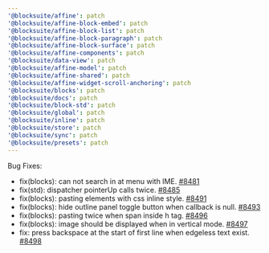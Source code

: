 ```yaml
---
'@blocksuite/affine': patch
'@blocksuite/affine-block-embed': patch
'@blocksuite/affine-block-list': patch
'@blocksuite/affine-block-paragraph': patch
'@blocksuite/affine-block-surface': patch
'@blocksuite/affine-components': patch
'@blocksuite/data-view': patch
'@blocksuite/affine-model': patch
'@blocksuite/affine-shared': patch
'@blocksuite/affine-widget-scroll-anchoring': patch
'@blocksuite/blocks': patch
'@blocksuite/docs': patch
'@blocksuite/block-std': patch
'@blocksuite/global': patch
'@blocksuite/inline': patch
'@blocksuite/store': patch
'@blocksuite/sync': patch
'@blocksuite/presets': patch
---
```


Bug Fixes:

- fix(blocks): can not search in at menu with IME. [#8481](https://github.com/toeverything/blocksuite/pull/8481)
- fix(std): dispatcher pointerUp calls twice. [#8485](https://github.com/toeverything/blocksuite/pull/8485)
- fix(blocks): pasting elements with css inline style. [#8491](https://github.com/toeverything/blocksuite/pull/8491)
- fix(blocks): hide outline panel toggle button when callback is null. [#8493](https://github.com/toeverything/blocksuite/pull/8493)
- fix(blocks): pasting twice when span inside h tag. [#8496](https://github.com/toeverything/blocksuite/pull/8496)
- fix(blocks): image should be displayed when in vertical mode. [#8497](https://github.com/toeverything/blocksuite/pull/8497)
- fix: press backspace at the start of first line when edgeless text exist. [#8498](https://github.com/toeverything/blocksuite/pull/8498)

